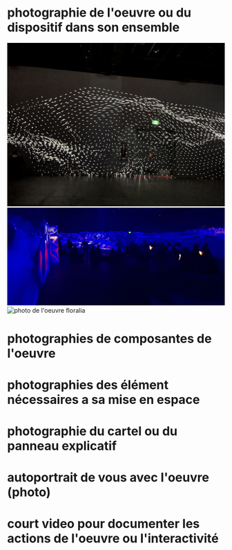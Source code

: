 # photographie de l'oeuvre ou du dispositif dans son ensemble
![photo de l'oeuvre core](image_portail_core_.JPG)
![photo de l'oeuvre migration](image_portail_migration.JPG)
![photo de l'oeuvre floralia](image_portail_floralia.jpeg)
# photographies de composantes de l'oeuvre

# photographies des élément nécessaires a sa mise en espace

# photographie du cartel ou du panneau explicatif

# autoportrait de vous avec l'oeuvre (photo)

# court video pour documenter les actions de l'oeuvre ou l'interactivité
